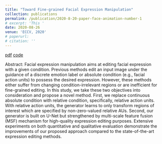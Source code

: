 ```yaml
---
title: "Toward Fine-grained Facial Expression Manipulation"
collection: publications
permalink: /publication/2020-8-20-paper-face-animation-number-1
# excerpt: 'This '
date: 2020-08-26
venue: 'ECCV, 2020'
# paperurl: 
# citation: ''
---
```

[pdf](https://arxiv.org/pdf/2004.03132.pdf) [code](https://github.com/junleen/Expression-manipulator)

Abstract: Facial expression manipulation aims at editing facial expression with a given condition. Previous methods edit an input image under the guidance of a discrete emotion label or absolute condition (e.g., facial action units) to possess the desired expression. However, these methods either suffer from changing condition-irrelevant regions or are inefficient for fine-grained editing. In this study, we take these two objectives into consideration and propose a novel method. First, we replace continuous absolute condition with relative condition, specifically, relative action units. With relative action units, the generator learns to only transform regions of interest which are specified by non-zero-valued relative AUs. Second, our generator is built on U-Net but strengthened by multi-scale feature fusion (MSF) mechanism for high-quality expression editing purposes. Extensive experiments on both quantitative and qualitative evaluation demonstrate the improvements of our proposed approach compared to the state-of-the-art expression editing methods.